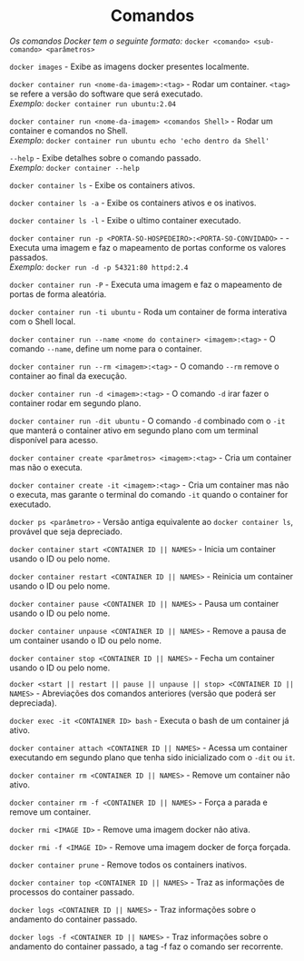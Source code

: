 <h1 style="text-align: center;" >Comandos</h1>

*_Os comandos Docker tem o seguinte formato:_* ```docker <comando> <sub-comando> <parâmetros>```  
  
```docker images``` - Exibe as imagens docker presentes localmente.  
  
```docker container run <nome-da-imagem>:<tag>``` - Rodar um container. ```<tag>``` se refere a versão do software que será executado.  
*_Exemplo:_* ```docker container run ubuntu:2.04```  
  
```docker container run <nome-da-imagem> <comandos Shell>``` - Rodar um container e comandos no Shell.  
*_Exemplo:_* ```docker container run ubuntu echo 'echo dentro da Shell'```  
  
```--help``` - Exibe detalhes sobre o comando passado.  
*_Exemplo:_* ```docker container --help```  
  
```docker container ls``` - Exibe os containers ativos.  
  
```docker container ls -a``` - Exibe os containers ativos e os inativos.  
  
```docker container ls -l``` - Exibe o ultimo container executado.  
  
```docker container run -p <PORTA-SO-HOSPEDEIRO>:<PORTA-SO-CONVIDADO>``` - - Executa uma imagem e faz o mapeamento de portas conforme os valores passados.  
*_Exemplo:_* ```docker run -d -p 54321:80 httpd:2.4```  
  
```docker container run -P``` - Executa uma imagem e faz o mapeamento de portas de forma aleatória.  
  
```docker container run -ti ubuntu``` - Roda um container de forma interativa com o Shell local.  
  
```docker container run --name <nome do container> <imagem>:<tag>``` - O comando ```--name```, define um nome para o container.  
  
```docker container run --rm <imagem>:<tag>``` - O comando ```--rm``` remove o container ao final da execução.  
  
```docker container run -d <imagem>:<tag>``` - O comando ```-d``` irar fazer o container rodar em segundo plano.  
  
```docker container run -dit ubuntu``` - O  comando ```-d``` combinado com o ```-it``` que manterá o container ativo em segundo plano com um terminal disponível para acesso.  
  
```docker container create <parâmetros> <imagem>:<tag>``` - Cria um container mas não o executa.  
  
```docker container create -it <imagem>:<tag>``` - Cria um container mas não o executa, mas garante o terminal do comando ```-it``` quando o container for executado.  
  
```docker ps <parâmetro>``` - Versão antiga equivalente ao ```docker container ls```, provável que seja depreciado.  
  
```docker container start <CONTAINER ID || NAMES>``` - Inicia um container usando o ID ou pelo nome.  
  
```docker container restart <CONTAINER ID || NAMES>``` - Reinicia um container usando o ID ou pelo nome.  
  
```docker container pause <CONTAINER ID || NAMES>``` - Pausa um container usando o ID ou pelo nome.  
  
```docker container unpause <CONTAINER ID || NAMES>``` - Remove a pausa de um container usando o ID ou pelo nome.  
  
```docker container stop <CONTAINER ID || NAMES>``` - Fecha um container usando o ID ou pelo nome.  
  
```docker <start || restart || pause || unpause || stop> <CONTAINER ID || NAMES>``` - Abreviações dos comandos anteriores (versão que poderá ser depreciada).  

  ```docker exec -it <CONTAINER ID> bash``` - Executa o bash de um container já ativo.  
  
```docker container attach <CONTAINER ID || NAMES>``` - Acessa um container executando em segundo plano que tenha sido inicializado com o ```-dit``` ou ```it```.  
  
```docker container rm <CONTAINER ID || NAMES>``` - Remove um container não ativo.  
  
```docker container rm -f <CONTAINER ID || NAMES>``` - Força a parada e remove um container.  
  
```docker rmi <IMAGE ID>``` - Remove uma imagem docker não ativa.  
  
```docker rmi -f <IMAGE ID>``` - Remove uma imagem docker de força forçada.  
  
```docker container prune``` - Remove todos os containers inativos.  
  
```docker container top <CONTAINER ID || NAMES>``` - Traz as informações de processos do container passado.  
  
```docker logs <CONTAINER ID || NAMES>``` - Traz informações sobre o andamento do container passado.  
  
```docker logs -f <CONTAINER ID || NAMES>``` - Traz informações sobre o andamento do container passado, a tag -f faz o comando ser recorrente.
  